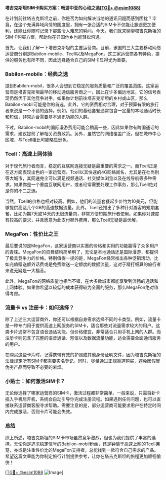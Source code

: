 **塔吉克斯坦SIM卡购买方案：畅游中亚的心动之选[[TG💪+ @esim1088](https://t.me/s/esim1088)]**

在计划前往塔吉克斯坦之前，你是否为如何解决当地的通讯问题而感到困扰？毕竟，在这个充满异域风情的国度里，拥有一张合适的SIM卡不仅能让旅途更加便利，还能让你随时记录下那些令人难忘的瞬间。今天，我们就来聊聊塔吉克斯坦的SIM卡购买方案，帮助你在异国他乡也能轻松沟通。

首先，让我们了解一下塔吉克斯坦的主要运营商。目前，该国的三大主要移动网络运营商分别是Babilon-mobile、Tcell以及MegaFon。这三家运营商各有特色，提供的服务也有所不同，因此选择适合自己的SIM卡显得尤为重要。

### Babilon-mobile：经典之选

提到Babilon-mobil，很多人会想到它稳定的服务质量和广泛的覆盖范围。这家运营商是塔吉克斯坦最早的移动通信服务商之一，因此在许多偏远地区，它的信号表现仍然优于其他竞争对手。如果你计划前往塔吉克斯坦的乡村或山区，那么Babilon-mobil可能是你的首选。此外，它的资费相对合理，对于预算有限的旅行者来说是一个不错的选择。例如，他们的基础套餐通常包含一定量的本地通话时长和短信，非常适合需要基本通讯功能的人群。

不过，Babilon-mobil的国际漫游费用可能会稍高一些，因此如果你有跨国通话的需求，建议提前了解相关资费政策。另外，虽然它的网络覆盖广泛，但在城市中心区域，与Tcell相比可能略显逊色。

### Tcell：高速上网体验

对于现代旅行者而言，稳定的互联网连接无疑是最重要的需求之一。而Tcell正是在这方面表现出色的一家运营商。Tcell以其快速的4G网络闻名，尤其是在杜尚别等大城市，其网速完全可以满足视频通话、社交媒体浏览以及在线导航等多种需求。如果你是一个重度互联网用户，或者经常需要处理工作事务，那么Tcell绝对是你的不二之选。

当然，Tcell的价格也相对较高。例如，他们的流量套餐起步价约为10美元，但能够提供高达几个GB的高速数据流量。此外，Tcell还推出了多种针对游客的短期套餐，比如为期7天或14天的无限流量包，非常方便短期旅行者使用。如果你对速度有较高的要求，并且愿意为此支付额外费用，那么Tcell无疑是最优解。

### MegaFon：性价比之王

最后要说的是MegaFon，这家运营商以实惠的价格和实用的功能赢得了众多用户的青睐。MegaFon的资费结构简单明了，无论是本地通话还是国际漫游，都提供了极具竞争力的价格。特别值得一提的是，MegaFon经常推出各种促销活动，比如充值赠送额外话费或是免费赠送一定额度的数据流量，这对于精打细算的旅行者来说无疑是一大福音。

此外，MegaFon的网络质量也相当不错，在大多数城市都能享受到流畅的通话和上网体验。如果你希望以较低的成本获得较为全面的服务，那么MegaFon绝对值得考虑。

### 流量卡 vs 注册卡：如何选择？

除了上述三大运营商外，你还可以根据自身需求选择不同的卡类型。例如，流量卡是一种专门用于提供高速上网服务的SIM卡，适合那些对流量需求较大的用户。这类卡片通常不包含语音通话功能，但价格便宜，非常适合只用手机上网的人群。而注册卡则包含了完整的语音通话、短信以及数据流量功能，适合需要全面通讯服务的用户。

在购买这些卡片时，记得携带有效的护照或其他身份证明文件，因为塔吉克斯坦的法律规定所有SIM卡都需要实名登记。同时，尽量通过正规渠道购买，避免因假冒伪劣产品而导致不必要的麻烦。

### 小贴士：如何激活SIM卡？

无论你选择了哪家运营商的SIM卡，激活过程都非常简单。一般来说，只需将新卡插入手机后开机，系统会自动引导你完成注册流程。如果遇到任何问题，也可以直接联系运营商客服寻求帮助。需要注意的是，部分运营商可能要求用户在特定时间内完成激活，否则卡片可能会失效。

### 总结

综上所述，塔吉克斯坦的SIM卡市场虽然竞争激烈，但也为我们提供了丰富的选择。无论你是追求稳定信号的Babilon-mobil粉丝，还是钟情于高速上网的Tcell拥趸，亦或是注重性价比的MegaFon支持者，总能找到一款符合自己需求的产品。希望这篇文章能为你制定旅行计划提供参考，让你在塔吉克斯坦的旅程更加顺畅愉快！

[[TG💪+ @esim1088](https://t.me/s/esim1088) ![Image](https://i.postimg.cc/4NQfJmqS/Snipaste-2025-05-13-00-14-12.png)]
